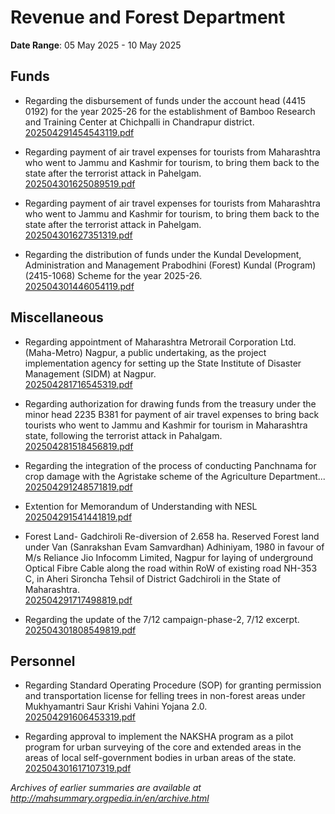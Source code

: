 # Revenue and Forest Department

**Date Range**: 05 May 2025 - 10 May 2025


## Funds
- Regarding the disbursement of funds under the account head (4415 0192) for the year 2025-26 for the establishment of Bamboo Research and Training Center at Chichpalli in Chandrapur district.\
  [202504291454543119.pdf](https://gr.maharashtra.gov.in/Site/Upload/Government%20Resolutions/English/202504291454543119.pdf)

- Regarding payment of air travel expenses for tourists from Maharashtra who went to Jammu and Kashmir for tourism, to bring them back to the state after the terrorist attack in Pahelgam.\
  [202504301625089519.pdf](https://gr.maharashtra.gov.in/Site/Upload/Government%20Resolutions/English/202504301625089519.pdf)

- Regarding payment of air travel expenses for tourists from Maharashtra who went to Jammu and Kashmir for tourism, to bring them back to the state after the terrorist attack in Pahelgam.\
  [202504301627351319.pdf](https://gr.maharashtra.gov.in/Site/Upload/Government%20Resolutions/English/202504301627351319.pdf)

- Regarding the distribution of funds under the Kundal Development, Administration and Management Prabodhini (Forest) Kundal (Program) (2415-1068) Scheme for the year 2025-26.\
  [202504301446054119.pdf](https://gr.maharashtra.gov.in/Site/Upload/Government%20Resolutions/English/202504301446054119.pdf)

## Miscellaneous
- Regarding appointment of Maharashtra Metrorail Corporation Ltd. (Maha-Metro) Nagpur, a public undertaking, as the project implementation agency for setting up the State Institute of Disaster Management (SIDM) at Nagpur.\
  [202504281716545319.pdf](https://gr.maharashtra.gov.in/Site/Upload/Government%20Resolutions/English/202504281716545319.pdf)

- Regarding authorization for drawing funds from the treasury under the minor head 2235 B381 for payment of air travel expenses to bring back tourists who went to Jammu and Kashmir for tourism in Maharashtra state, following the terrorist attack in Pahalgam.\
  [202504281518456819.pdf](https://gr.maharashtra.gov.in/Site/Upload/Government%20Resolutions/English/202504281518456819.pdf)

- Regarding the integration of the process of conducting Panchnama for crop damage with the Agristake scheme of the Agriculture Department...\
  [202504291248571819.pdf](https://gr.maharashtra.gov.in/Site/Upload/Government%20Resolutions/English/202504291248571819.pdf)

- Extention for Memorandum of Understanding with NESL\
  [202504291541441819.pdf](https://gr.maharashtra.gov.in/Site/Upload/Government%20Resolutions/English/202504291541441819.pdf)

- Forest Land- Gadchiroli Re-diversion of 2.658 ha. Reserved Forest land under Van (Sanrakshan Evam Samvardhan) Adhiniyam, 1980 in favour of M/s Reliance Jio Infocomm Limited, Nagpur for laying of underground Optical Fibre Cable along the road within RoW of existing road NH-353 C, in Aheri  Sironcha Tehsil of District Gadchiroli in the State of Maharashtra.\
  [202504291717498819.pdf](https://gr.maharashtra.gov.in/Site/Upload/Government%20Resolutions/English/202504291717498819.pdf)

- Regarding the update of the 7/12 campaign-phase-2, 7/12 excerpt.\
  [202504301808549819.pdf](https://gr.maharashtra.gov.in/Site/Upload/Government%20Resolutions/English/202504301808549819.pdf)

## Personnel
- Regarding Standard Operating Procedure (SOP) for granting permission and transportation license for felling trees in non-forest areas under Mukhyamantri Saur Krishi Vahini Yojana 2.0.\
  [202504291606453319.pdf](https://gr.maharashtra.gov.in/Site/Upload/Government%20Resolutions/English/202504291606453319.pdf)

- Regarding approval to implement the NAKSHA program as a pilot program for urban surveying of the core and extended areas in the areas of local self-government bodies in urban areas of the state.\
  [202504301617107319.pdf](https://gr.maharashtra.gov.in/Site/Upload/Government%20Resolutions/English/202504301617107319.pdf)


*Archives of earlier summaries are available at http://mahsummary.orgpedia.in/en/archive.html*